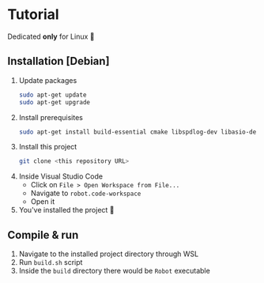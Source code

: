 # Tutorial
Dedicated **only** for Linux 🐧

## Installation [Debian]
1. Update packages
    ```bash
    sudo apt-get update
    sudo apt-get upgrade
    ```
2. Install prerequisites
    ```bash
    sudo apt-get install build-essential cmake libspdlog-dev libasio-dev libgstreamer1.0-dev libgstreamer-plugins-base1.0-dev libgstreamer-plugins-bad1.0-dev gstreamer1.0-plugins-base gstreamer1.0-plugins-good gstreamer1.0-plugins-bad gstreamer1.0-plugins-ugly gstreamer1.0-libav gstreamer1.0-tools gstreamer1.0-x gstreamer1.0-alsa gstreamer1.0-gl gstreamer1.0-gtk3 gstreamer1.0-qt5 gstreamer1.0-pulseaudio
    ```
3. Install this project
    ```bash
    git clone <this repository URL>
    ```
4. Inside Visual Studio Code
    - Click on `File > Open Workspace from File...`
    - Navigate to `robot.code-workspace`
    - Open it
5. You've installed the project 🎉

## Compile & run
1. Navigate to the installed project directory through WSL
2. Run `build.sh` script
3. Inside the `build` directory there would be `Robot` executable

